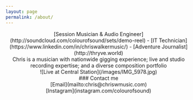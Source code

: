 ```yaml
---
layout: page
permalink: /about/
---
```


<div style="text-align: center"> [Session Musician & Audio Engineer](http://soundcloud.com/colourofsound/sets/demo-reel) - [IT Technician](https://www.linkedin.com/in/chriswalkermusic/) - [Adventure Journalist](http://thryve.world)</div>

<div style="text-align: center">Chris is a musician with nationwide gigging experience; live and studio recording expertise; and a diverse composition portfolio</div>

<div style="text-align: center">![Live at Central Station](/images/IMG_5978.jpg)</div>

<div style="text-align: center">### Contact me</div>

<div style="text-align: center">[Email](mailto:chris@chriswmusic.com)</div>   
<div style="text-align: center">[Instagram](instagram.com/colourofsound)</div>     
